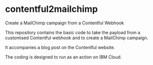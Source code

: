 # contentful2mailchimp
Create a MailChimp campaign from a Contentful Webhook

This repository contains the basic code to take the payload from a customised Contentful webhook and to create a MailChimp campaign.

It accompanies a blog post on the Contentful website.

The coding is designed to run as an action on IBM Cloud.
